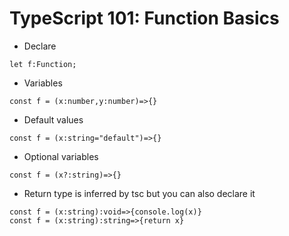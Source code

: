 # TypeScript 101: Function Basics

- Declare
```
let f:Function;
```
- Variables
```
const f = (x:number,y:number)=>{}
```
- Default values
```
const f = (x:string="default")=>{}
```
- Optional variables
```
const f = (x?:string)=>{}
```
- Return type is inferred by tsc but you can also declare it
```
const f = (x:string):void=>{console.log(x)}
const f = (x:string):string=>{return x}
```
